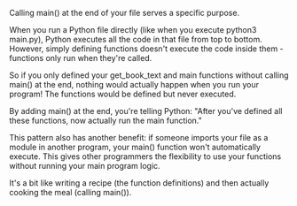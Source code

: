Calling main() at the end of your file serves a specific purpose.

When you run a Python file directly (like when you execute python3 main.py), Python executes all the code in that file from top to bottom. However, simply defining functions doesn't execute the code inside them - functions only run when they're called.

So if you only defined your get_book_text and main functions without calling main() at the end, nothing would actually happen when you run your program! The functions would be defined but never executed.

By adding main() at the end, you're telling Python: "After you've defined all these functions, now actually run the main function."

This pattern also has another benefit: if someone imports your file as a module in another program, your main() function won't automatically execute. This gives other programmers the flexibility to use your functions without running your main program logic.

It's a bit like writing a recipe (the function definitions) and then actually cooking the meal (calling main()).

#####

